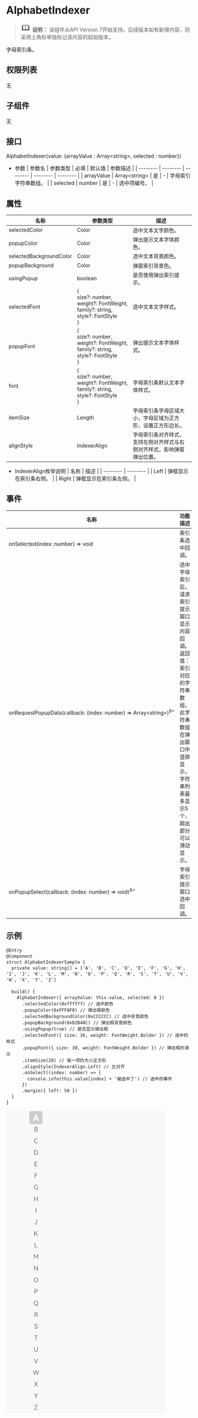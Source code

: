 # AlphabetIndexer

> ![icon-note.gif](public_sys-resources/icon-note.gif) **说明：**
> 该组件从API Version 7开始支持。后续版本如有新增内容，则采用上角标单独标记该内容的起始版本。


字母索引条。



## 权限列表

无


## 子组件

无


## 接口

AlphabetIndexer(value: {arrayValue : Array&lt;string&gt;, selected : number})

- 参数
  | 参数名 | 参数类型 | 必填 | 默认值 | 参数描述 | 
  | -------- | -------- | -------- | -------- | -------- |
  | arrayValue | Array&lt;string&gt; | 是 | - | 字母索引字符串数组。 | 
  | selected | number | 是 | - | 选中项编号。 | 


## 属性

| 名称 | 参数类型 | 描述 | 
| -------- | -------- | -------- |
| selectedColor | Color | 选中文本文字颜色。 | 
| popupColor | Color | 弹出提示文本字体颜色。 | 
| selectedBackgroundColor | Color | 选中文本背景颜色。 | 
| popupBackground | Color | 弹窗索引背景色。 | 
| usingPopup | boolean | 是否使用弹出索引提示。 | 
| selectedFont | {<br/>size?:&nbsp;number,<br/>weight?:&nbsp;FontWeight,<br/>family?:&nbsp;string,<br/>style?:&nbsp;FontStyle<br/>} | 选中文本文字样式。 | 
| popupFont | {<br/>size?:&nbsp;number,<br/>weight?:&nbsp;FontWeight,<br/>family?:&nbsp;string,<br/>style?:&nbsp;FontStyle<br/>} | 弹出提示文本字体样式。 | 
| font | {<br/>size?:&nbsp;number,<br/>weight?:&nbsp;FontWeight,<br/>family?:&nbsp;string,<br/>style?:&nbsp;FontStyle<br/>} | 字母索引条默认文本字体样式。 | 
| itemSize | Length | 字母索引条字母区域大小，字母区域为正方形，设置正方形边长。 | 
| alignStyle | IndexerAlign | 字母索引条对齐样式，支持左侧对齐样式与右侧对齐样式，影响弹窗弹出位置。 | 

- IndexerAlign枚举说明
  | 名称 | 描述 | 
  | -------- | -------- |
  | Left | 弹框显示在索引条右侧。 | 
  | Right | 弹框显示在索引条左侧。 | 


## 事件

| 名称 | 功能描述 |
| -------- | -------- |
| onSelected(index:&nbsp;number)&nbsp;=&gt;&nbsp;void | 索引条选中回调。 |
| onRequestPopupData(callback:&nbsp;(index:&nbsp;number)&nbsp;=&gt;&nbsp;Array&lt;string&gt;)<sup>8+</sup> | 选中字母索引后，请求索引提示窗口显示内容回调。<br/>返回值：索引对应的字符串数组，此字符串数组在弹出窗口中竖排显示，字符串列表最多显示5个，超出部分可以滑动显示。 |
| onPopupSelect(callback:&nbsp;(index:&nbsp;number)&nbsp;=&gt;&nbsp;void)<sup>8+</sup> | 字母索引提示窗口选中回调。 |


## 示例

```
@Entry
@Component
struct AlphabetIndexerSample {
  private value: string[] = ['A', 'B', 'C', 'D', 'E', 'F', 'G', 'H', 'I', 'J', 'K', 'L', 'M', 'N', 'O', 'P', 'Q', 'R', 'S', 'T', 'U', 'V', 'W', 'X', 'Y', 'Z']

  build() {
    AlphabetIndexer({ arrayValue: this.value, selected: 0 })
      .selectedColor(0xffffff) // 选中颜色
      .popupColor(0xFFFAF0) // 弹出框颜色
      .selectedBackgroundColor(0xCCCCCC) // 选中背景颜色
      .popupBackground(0xD2B48C) // 弹出框背景颜色
      .usingPopup(true) // 是否显示弹出框
      .selectedFont({ size: 16, weight: FontWeight.Bolder }) // 选中的样式
      .popupFont({ size: 30, weight: FontWeight.Bolder }) // 弹出框的演示
      .itemSize(28) // 每一项的大小正方形
      .alignStyle(IndexerAlign.Left) // 左对齐
      .onSelect((index: number) => {
        console.info(this.value[index] + '被选中了') // 选中的事件
      })
      .margin({ left: 50 })
  }
}
```

![zh-cn_image_0000001174422922](figures/zh-cn_image_0000001174422922.gif)
